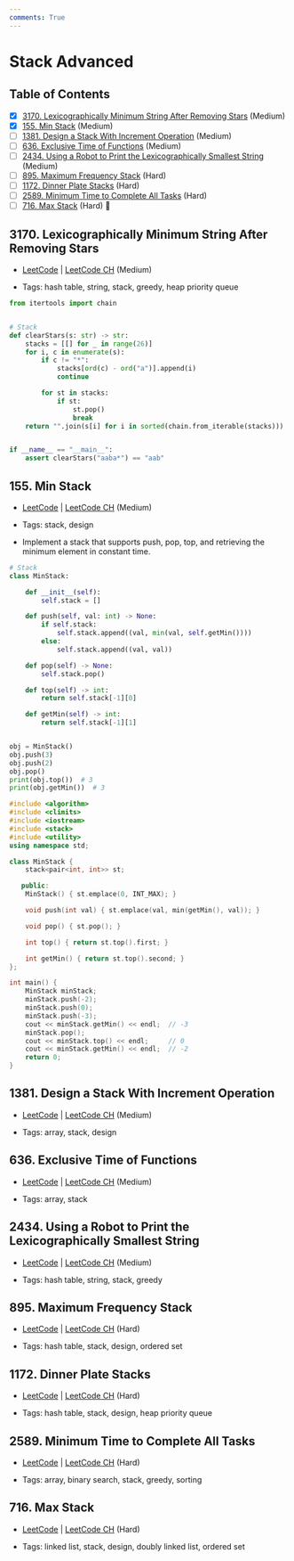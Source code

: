 ```yaml
---
comments: True
---
```


# Stack Advanced

## Table of Contents

- [x] [3170. Lexicographically Minimum String After Removing Stars](https://leetcode.cn/problems/lexicographically-minimum-string-after-removing-stars/) (Medium)
- [x] [155. Min Stack](https://leetcode.cn/problems/min-stack/) (Medium)
- [ ] [1381. Design a Stack With Increment Operation](https://leetcode.cn/problems/design-a-stack-with-increment-operation/) (Medium)
- [ ] [636. Exclusive Time of Functions](https://leetcode.cn/problems/exclusive-time-of-functions/) (Medium)
- [ ] [2434. Using a Robot to Print the Lexicographically Smallest String](https://leetcode.cn/problems/using-a-robot-to-print-the-lexicographically-smallest-string/) (Medium)
- [ ] [895. Maximum Frequency Stack](https://leetcode.cn/problems/maximum-frequency-stack/) (Hard)
- [ ] [1172. Dinner Plate Stacks](https://leetcode.cn/problems/dinner-plate-stacks/) (Hard)
- [ ] [2589. Minimum Time to Complete All Tasks](https://leetcode.cn/problems/minimum-time-to-complete-all-tasks/) (Hard)
- [ ] [716. Max Stack](https://leetcode.cn/problems/max-stack/) (Hard) 👑

## 3170. Lexicographically Minimum String After Removing Stars

-   [LeetCode](https://leetcode.com/problems/lexicographically-minimum-string-after-removing-stars/) | [LeetCode CH](https://leetcode.cn/problems/lexicographically-minimum-string-after-removing-stars/) (Medium)

-   Tags: hash table, string, stack, greedy, heap priority queue

```python title="3170. Lexicographically Minimum String After Removing Stars - Python Solution"
from itertools import chain


# Stack
def clearStars(s: str) -> str:
    stacks = [[] for _ in range(26)]
    for i, c in enumerate(s):
        if c != "*":
            stacks[ord(c) - ord("a")].append(i)
            continue

        for st in stacks:
            if st:
                st.pop()
                break
    return "".join(s[i] for i in sorted(chain.from_iterable(stacks)))


if __name__ == "__main__":
    assert clearStars("aaba*") == "aab"

```

## 155. Min Stack

-   [LeetCode](https://leetcode.com/problems/min-stack/) | [LeetCode CH](https://leetcode.cn/problems/min-stack/) (Medium)

-   Tags: stack, design
-   Implement a stack that supports push, pop, top, and retrieving the minimum element in constant time.


```python title="155. Min Stack - Python Solution"
# Stack
class MinStack:

    def __init__(self):
        self.stack = []

    def push(self, val: int) -> None:
        if self.stack:
            self.stack.append((val, min(val, self.getMin())))
        else:
            self.stack.append((val, val))

    def pop(self) -> None:
        self.stack.pop()

    def top(self) -> int:
        return self.stack[-1][0]

    def getMin(self) -> int:
        return self.stack[-1][1]


obj = MinStack()
obj.push(3)
obj.push(2)
obj.pop()
print(obj.top())  # 3
print(obj.getMin())  # 3

```

```cpp title="155. Min Stack - C++ Solution"
#include <algorithm>
#include <climits>
#include <iostream>
#include <stack>
#include <utility>
using namespace std;

class MinStack {
    stack<pair<int, int>> st;

   public:
    MinStack() { st.emplace(0, INT_MAX); }

    void push(int val) { st.emplace(val, min(getMin(), val)); }

    void pop() { st.pop(); }

    int top() { return st.top().first; }

    int getMin() { return st.top().second; }
};

int main() {
    MinStack minStack;
    minStack.push(-2);
    minStack.push(0);
    minStack.push(-3);
    cout << minStack.getMin() << endl;  // -3
    minStack.pop();
    cout << minStack.top() << endl;     // 0
    cout << minStack.getMin() << endl;  // -2
    return 0;
}

```

## 1381. Design a Stack With Increment Operation

-   [LeetCode](https://leetcode.com/problems/design-a-stack-with-increment-operation/) | [LeetCode CH](https://leetcode.cn/problems/design-a-stack-with-increment-operation/) (Medium)

-   Tags: array, stack, design
## 636. Exclusive Time of Functions

-   [LeetCode](https://leetcode.com/problems/exclusive-time-of-functions/) | [LeetCode CH](https://leetcode.cn/problems/exclusive-time-of-functions/) (Medium)

-   Tags: array, stack
## 2434. Using a Robot to Print the Lexicographically Smallest String

-   [LeetCode](https://leetcode.com/problems/using-a-robot-to-print-the-lexicographically-smallest-string/) | [LeetCode CH](https://leetcode.cn/problems/using-a-robot-to-print-the-lexicographically-smallest-string/) (Medium)

-   Tags: hash table, string, stack, greedy
## 895. Maximum Frequency Stack

-   [LeetCode](https://leetcode.com/problems/maximum-frequency-stack/) | [LeetCode CH](https://leetcode.cn/problems/maximum-frequency-stack/) (Hard)

-   Tags: hash table, stack, design, ordered set
## 1172. Dinner Plate Stacks

-   [LeetCode](https://leetcode.com/problems/dinner-plate-stacks/) | [LeetCode CH](https://leetcode.cn/problems/dinner-plate-stacks/) (Hard)

-   Tags: hash table, stack, design, heap priority queue
## 2589. Minimum Time to Complete All Tasks

-   [LeetCode](https://leetcode.com/problems/minimum-time-to-complete-all-tasks/) | [LeetCode CH](https://leetcode.cn/problems/minimum-time-to-complete-all-tasks/) (Hard)

-   Tags: array, binary search, stack, greedy, sorting
## 716. Max Stack

-   [LeetCode](https://leetcode.com/problems/max-stack/) | [LeetCode CH](https://leetcode.cn/problems/max-stack/) (Hard)

-   Tags: linked list, stack, design, doubly linked list, ordered set
